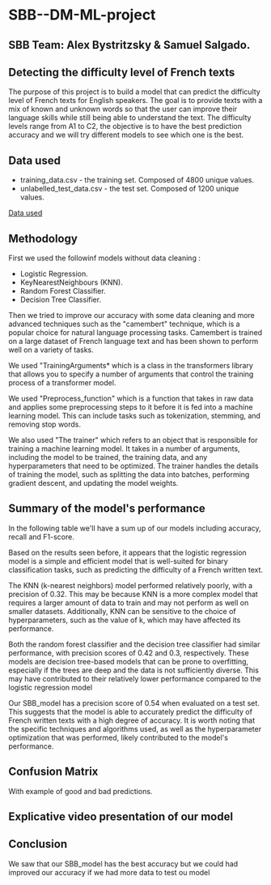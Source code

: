 # SBB--DM-ML-project

## SBB Team: Alex Bystritzsky & Samuel Salgado.

## Detecting the difficulty level of French texts

The purpose of this project is to build a model that can predict the difficulty level of French texts for English speakers.  The goal is to provide texts with a mix of known and unknown words so that the user can improve their language skills while still being able to understand the text. The difficulty levels range from A1 to C2, the objective is to have the best prediction accuracy and we will try different models to see which one is the best.

## Data used

- training_data.csv - the training set. Composed of 4800 unique values.
- unlabelled_test_data.csv - the test set. Composed of 1200 unique values.

[Data used](https://www.kaggle.com/competitions/detecting-french-texts-difficulty-level-2022/data?select=unlabelled_test_data.csv)

## Methodology

First we used the followinf models without data cleaning :

- Logistic Regression.
- KeyNearestNeighbours (KNN).
- Random Forest Classifier.
- Decision Tree Classifier.

Then we tried to improve our accuracy with some data cleaning and more advanced techniques such as the "camembert" technique, which is a popular choice for natural language processing tasks. Camembert is trained on a large dataset of French language text and has been shown to perform well on a variety of tasks.

We used "TrainingArguments* which is a class in the transformers library that allows you to specify a number of arguments that control the training process of a transformer model.

We used "Preprocess_function" which is a function that takes in raw data and applies some preprocessing steps to it before it is fed into a machine learning model. This can include tasks such as tokenization, stemming, and removing stop words.

We also used "The trainer" which refers to an object that is responsible for training a machine learning model. It takes in a number of arguments, including the model to be trained, the training data, and any hyperparameters that need to be optimized. The trainer handles the details of training the model, such as splitting the data into batches, performing gradient descent, and updating the model weights.

## Summary of the model's performance

In the following table we'll have a sum up of our models including accuracy, recall and F1-score. 



Based on the results seen before, it appears that the logistic regression model is a simple and efficient model that is well-suited for binary classification tasks, such as predicting the difficulty of a French written text.

The KNN (k-nearest neighbors) model performed relatively poorly, with a precision of 0.32. This may be because KNN is a more complex model that requires a larger amount of data to train and may not perform as well on smaller datasets. Additionally, KNN can be sensitive to the choice of hyperparameters, such as the value of k, which may have affected its performance.

Both the random forest classifier and the decision tree classifier had similar performance, with precision scores of 0.42 and 0.3, respectively. These models are decision tree-based models that can be prone to overfitting, especially if the trees are deep and the data is not sufficiently diverse. This may have contributed to their relatively lower performance compared to the logistic regression model

Our SBB_model has a precision score of 0.54 when evaluated on a test set. This suggests that the model is able to accurately predict the difficulty of French written texts with a high degree of accuracy. It is worth noting that the specific techniques and algorithms used, as well as the hyperparameter optimization that was performed, likely contributed to the model's performance.

## Confusion Matrix


With example of good and bad predictions.

## Explicative video presentation of our model

## Conclusion

We saw that our SBB_model has the best accuracy but we could had improved our accuracy if we had more data to test ou model
